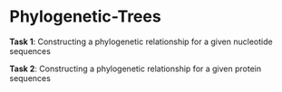 # Phylogenetic-Trees

**Task 1**: Constructing a phylogenetic relationship for a given nucleotide sequences

**Task 2**: Constructing a phylogenetic relationship for a given protein sequences
